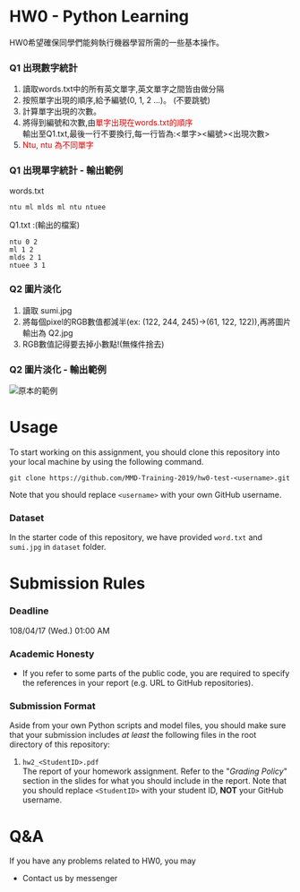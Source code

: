 # HW0 - Python Learning
HW0希望確保同學們能夠執行機器學習所需的一些基本操作。

### Q1 出現數字統計
 1. 讀取words.txt中的所有英文單字,英文單字之間皆由<space>做分隔
 2. 按照單字出現的順序,給予編號(0, 1, 2 ...)。 (不要跳號)
 3. 計算單字出現的次數。
 4. 將得到編號和次數,由<font color="#dd000">單字出現在words.txt的順序</font><br />輸出至Q1.txt,最後一行不要換行,每一行皆為:<單字><space><編號><space><出現次數>
 5. <font color="#dd0000">Ntu, ntu 為不同單字</font><br /> 

### Q1 出現單字統計 - 輸出範例
words.txt 

    ntu ml mlds ml ntu ntuee
Q1.txt :(輸出的檔案)

    ntu 0 2
    ml 1 2
    mlds 2 1
    ntuee 3 1

### Q2 圖片淡化
 1. 讀取 sumi.jpg
 2. 將每個pixel的RGB數值都減半(ex: (122, 244, 245)->(61, 122, 122)),再將圖片輸出為 Q2.jpg
 3. RGB數值記得要去掉小數點!(無條件捨去)

### Q2 圖片淡化 - 輸出範例
![原本的範例](https://github.com/MMD-Training-2019/hw0-test/blob/master/example/west.PNG)

# Usage
To start working on this assignment, you should clone this repository into your local machine by using the following command.

    git clone https://github.com/MMD-Training-2019/hw0-test-<username>.git
Note that you should replace `<username>` with your own GitHub username.

### Dataset
In the starter code of this repository, we have provided `word.txt` and `sumi.jpg` in `dataset` folder.

# Submission Rules
### Deadline
108/04/17 (Wed.) 01:00 AM

### Academic Honesty
-   If you refer to some parts of the public code, you are required to specify the references in your report (e.g. URL to GitHub repositories).      

### Submission Format
Aside from your own Python scripts and model files, you should make sure that your submission includes *at least* the following files in the root directory of this repository:
 1.   `hw2_<StudentID>.pdf`  
The report of your homework assignment. Refer to the "*Grading Policy*" section in the slides for what you should include in the report. Note that you should replace `<StudentID>` with your student ID, **NOT** your GitHub username.

# Q&A
If you have any problems related to HW0, you may
- Contact us by messenger
